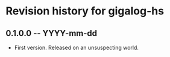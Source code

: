 # Revision history for gigalog-hs

## 0.1.0.0 -- YYYY-mm-dd

* First version. Released on an unsuspecting world.
